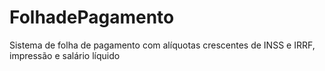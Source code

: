 # FolhadePagamento
Sistema de folha de pagamento com alíquotas crescentes de INSS e IRRF, impressão e salário líquido
